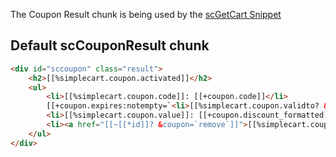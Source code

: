 The Coupon Result chunk is being used by the [scGetCart Snippet](../Snippets/scGetCart) 

## Default scCouponResult chunk

```` html
<div id="sccoupon" class="result">
    <h2>[[%simplecart.coupon.activated]]</h2>
    <ul>
        <li>[[%simplecart.coupon.code]]: [[+coupon.code]]</li>
        [[+coupon.expires:notempty=`<li>[[%simplecart.coupon.validto? &date=`[[+coupon.expires:date=`%A %e %B %Y`]]`]]</li>`]]
        <li>[[%simplecart.coupon.value]]: [[+coupon.discount_formatted]] [[+coupon.percent:notempty=`([[+coupon.percent]]%)`:isempty=``]]</li>
        <li><a href="[[~[[*id]]? &coupon=`remove`]]">[[%simplecart.coupon.remove]]</a></li>
    </ul>
</div>
````